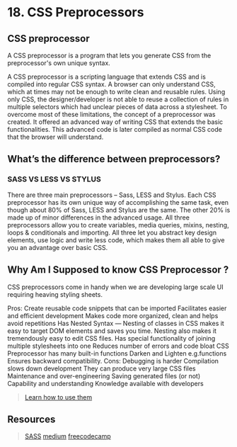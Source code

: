 # 18. CSS Preprocessors

## CSS preprocessor
A CSS preprocessor is a program that lets you generate CSS from the preprocessor's own unique syntax.

A CSS preprocessor is a scripting language that extends CSS and is compiled into regular CSS syntax. A browser can only understand CSS, which at times may not be enough to write clean and reusable rules. Using only CSS, the designer/developer is not able to reuse a collection of rules in multiple selectors which had unclear pieces of data across a stylesheet. To overcome most of these limitations, the concept of a preprocessor was created. It offered an advanced way of writing CSS that extends the basic functionalities. This advanced code is later compiled as normal CSS code that the browser will understand.

## What’s the difference between preprocessors?
### SASS VS LESS VS STYLUS
There are three main preprocessors – Sass, LESS and Stylus. Each CSS preprocessor has its own unique way of accomplishing the same task, even though about 80% of Sass, LESS and Stylus are the same. The other 20% is made up of minor differences in the advanced usage. All three preprocessors allow you to create variables, media queries, mixins, nesting, loops & conditionals and importing. All three let you abstract key design elements, use logic and write less code, which makes them all able to give you an advantage over basic CSS.


## Why Am I Supposed to know CSS Preprocessor ?
CSS preprocessors come in handy when we are developing large scale UI requiring heaving styling sheets.

Pros:
Create reusable code snippets that can be imported
Facilitates easier and efficient development
Makes code more organized, clean and helps avoid repetitions
Has Nested Syntax — Nesting of classes in CSS makes it easy to target DOM elements and saves you time. Nesting also makes it tremendously easy to edit CSS files.
Has special functionality of joining multiple stylesheets into one
Reduces number of errors and code bloat
CSS Preprocessor has many built-in functions Darken and Lighten e.g.functions
Ensures backward compatibility.
Cons:
Debugging is harder
Compilation slows down development
They can produce very large CSS files
Maintenance and over-engineering
Saving generated files (or not)
Capability and understanding
Knowledge available with developers


>[Learn how to use them ](https://www.simplilearn.com/tutorials/css-tutorial/css-preprocessors)

## Resources
>[SASS](https://sass-lang.com/)
>[medium](https://medium.com/analytics-vidhya/css-preprocessors-what-is-this-now-bae60c0bfedb)
>[freecodecamp](https://www.freecodecamp.org/news/css-preprocessors/)